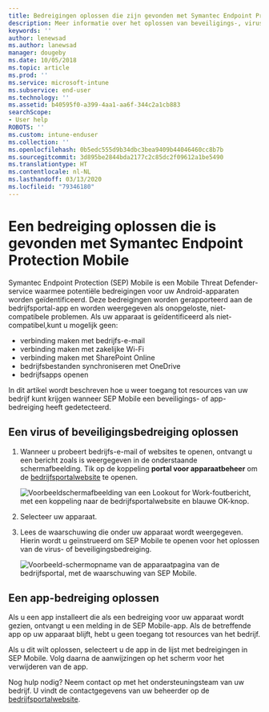 ```yaml
---
title: Bedreigingen oplossen die zijn gevonden met Symantec Endpoint Protection Mobile voor iOS | Microsoft Docs
description: Meer informatie over het oplossen van beveiligings-, virus- en app-bedreigingen die zijn gevonden op uw iOS-apparaat.
keywords: ''
author: lenewsad
ms.author: lanewsad
manager: dougeby
ms.date: 10/05/2018
ms.topic: article
ms.prod: ''
ms.service: microsoft-intune
ms.subservice: end-user
ms.technology: ''
ms.assetid: b40595f0-a399-4aa1-aa6f-344c2a1cb883
searchScope:
- User help
ROBOTS: ''
ms.custom: intune-enduser
ms.collection: ''
ms.openlocfilehash: 0b5edc555d9b34dbc3bea9409b44046460cc8b7b
ms.sourcegitcommit: 3d895be2844bda2177c2c85dc2f09612a1be5490
ms.translationtype: HT
ms.contentlocale: nl-NL
ms.lasthandoff: 03/13/2020
ms.locfileid: "79346180"
---
```

# <a name="resolve-a-threat-found-by-symantec-endpoint-protection-mobile"></a>Een bedreiging oplossen die is gevonden met Symantec Endpoint Protection Mobile

Symantec Endpoint Protection (SEP) Mobile is een Mobile Threat Defender-service waarmee potentiële bedreigingen voor uw Android-apparaten worden geïdentificeerd. Deze bedreigingen worden gerapporteerd aan de bedrijfsportal-app en worden weergegeven als onopgeloste, niet-compatibele problemen. Als uw apparaat is geïdentificeerd als niet-compatibel,kunt u mogelijk geen:

* verbinding maken met bedrijfs-e-mail
* verbinding maken met zakelijke Wi-Fi
* verbinding maken met SharePoint Online
* bedrijfsbestanden synchroniseren met OneDrive
* bedrijfsapps openen

In dit artikel wordt beschreven hoe u weer toegang tot resources van uw bedrijf kunt krijgen wanneer SEP Mobile een beveiligings- of app-bedreiging heeft gedetecteerd.  

## <a name="troubleshoot-a-virus-or-security-threat"></a>Een virus of beveiligingsbedreiging oplossen

1. Wanneer u probeert bedrijfs-e-mail of websites te openen, ontvangt u een bericht zoals is weergegeven in de onderstaande schermafbeelding. Tik op de koppeling **portal voor apparaatbeheer** om de [bedrijfsportalwebsite](https://portal.manage.microsoft.com/devices) te openen.

    ![Voorbeeldschermafbeelding van een Lookout for Work-foutbericht, met een koppeling naar de bedrijfsportalwebsite en blauwe OK-knop.](./media/mtd-go-to-device-management-portal-android.png)  

2. Selecteer uw apparaat.  
3. Lees de waarschuwing die onder uw apparaat wordt weergegeven. Hierin wordt u geïnstrueerd om SEP Mobile te openen voor het oplossen van de virus- of beveiligingsbedreiging.    

    ![Voorbeeld-schermopname van de apparaatpagina van de bedrijfsportal, met de waarschuwing van SEP Mobile.](./media/CP-lookout-virus-banner-1808.png)

## <a name="troubleshoot-an-app-threat"></a>Een app-bedreiging oplossen

Als u een app installeert die als een bedreiging voor uw apparaat wordt gezien, ontvangt u een melding in de SEP Mobile-app. Als de betreffende app op uw apparaat blijft, hebt u geen toegang tot resources van het bedrijf.  

Als u dit wilt oplossen, selecteert u de app in de lijst met bedreigingen in SEP Mobile. Volg daarna de aanwijzingen op het scherm voor het verwijderen van de app.  

Nog hulp nodig? Neem contact op met het ondersteuningsteam van uw bedrijf. U vindt de contactgegevens van uw beheerder op de [bedrijfsportalwebsite](https://go.microsoft.com/fwlink/?linkid=2010980).   

